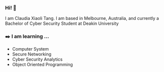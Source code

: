 ### Hi! 👋

I am Claudia Xiaoli Tang. I am based in Melbourne, Australia, and currently a Bachelor of Cyber Security Student at Deakin University

### :black_nib: I am learning ...

- Computer System
- Secure Networking
- Cyber Security Analytics
- Object Oriented Programming

<!--
**claudiatang/claudiatang** is a ✨ _special_ ✨ repository because its `README.md` (this file) appears on your GitHub profile.

Here are some ideas to get you started:

- 👯 I’m looking to collaborate on ...
- 🤔 I’m looking for help with ...
- 💬 Ask me about ...
- 📫 How to reach me: ...
- 😄 Pronouns: ...
- ⚡ Fun fact: ...

### :computer: I am working on ...
  -->
